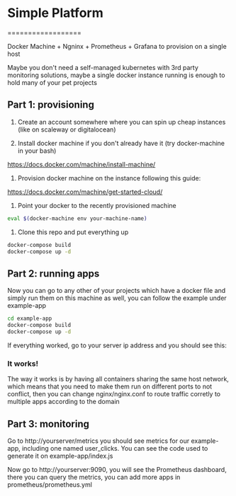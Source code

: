 # Simple Platform
==================

Docker Machine + Ngninx + Prometheus + Grafana to provision on a single host

Maybe you don't need a self-managed kubernetes with 3rd party monitoring solutions, maybe a single docker instance running is enough to hold many of your pet projects

## Part 1: provisioning

  1. Create an account somewhere where you can spin up cheap instances (like on scaleway or digitalocean)

  1. Install docker machine if you don't already have it (try docker-machine in your bash)

  https://docs.docker.com/machine/install-machine/

  1. Provision docker machine on the instance following this guide:

  https://docs.docker.com/machine/get-started-cloud/

  1. Point your docker to the recently provisioned machine

  ```bash
  eval $(docker-machine env your-machine-name)
  ```

  1. Clone this repo and put everything up

  ```bash
  docker-compose build
  docker-compose up -d
  ```

## Part 2: running apps

Now you can go to any other of your projects which have a docker file and simply run them on this machine as well, you can follow the example under example-app

```bash
cd example-app
docker-compose build
docker-compose up -d
```

If everything worked, go to your server ip address and you should see this:

### It works!

The way it works is by having all containers sharing the same host network, which means that you need to make them run on different ports to not conflict, then you can change nginx/nginx.conf to route traffic corretly to multiple apps according to the domain

## Part 3: monitoring

Go to http://yourserver/metrics you should see metrics for our example-app, including one named user_clicks. You can see the code used to generate it on example-app/index.js

Now go to http://yourserver:9090, you will see the Prometheus dashboard, there you can query the metrics, you can add more apps in prometheus/prometheus.yml

